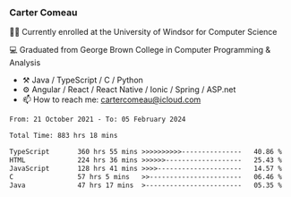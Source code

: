 ### Carter Comeau

🙋‍♂️ Currently enrolled at the University of Windsor for Computer Science

💻 Graduated from George Brown College in Computer Programming & Analysis

- ⚒️ Java / TypeScript / C / Python
- ⚙️ Angular / React / React Native / Ionic / Spring / ASP.net
- 📫 How to reach me: cartercomeau@icloud.com

<!--START_SECTION:waka-->

```txt
From: 21 October 2021 - To: 05 February 2024

Total Time: 883 hrs 18 mins

TypeScript       360 hrs 55 mins >>>>>>>>>>---------------   40.86 %
HTML             224 hrs 36 mins >>>>>>-------------------   25.43 %
JavaScript       128 hrs 41 mins >>>>---------------------   14.57 %
C                57 hrs 5 mins   >>-----------------------   06.46 %
Java             47 hrs 17 mins  >------------------------   05.35 %
```

<!--END_SECTION:waka-->

